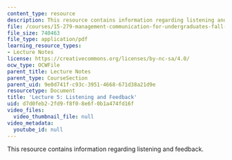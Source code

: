 ```yaml
---
content_type: resource
description: This resource contains information regarding listening and feedback.
file: /courses/15-279-management-communication-for-undergraduates-fall-2012/d7d0feb22fd9f8f08e6f0b1a474fd16f_MIT15_279F12_lec05.pdf
file_size: 740463
file_type: application/pdf
learning_resource_types:
- Lecture Notes
license: https://creativecommons.org/licenses/by-nc-sa/4.0/
ocw_type: OCWFile
parent_title: Lecture Notes
parent_type: CourseSection
parent_uid: 9e0d741f-c93c-3951-4668-671d38a21d9e
resourcetype: Document
title: 'Lecture 5: Listening and Feedback'
uid: d7d0feb2-2fd9-f8f0-8e6f-0b1a474fd16f
video_files:
  video_thumbnail_file: null
video_metadata:
  youtube_id: null
---
```

This resource contains information regarding listening and feedback.